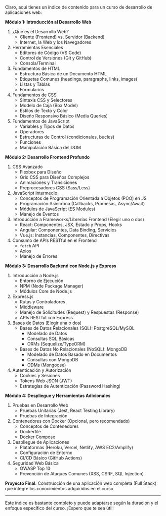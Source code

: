 Claro, aquí tienes un índice de contenido para un curso de desarrollo de aplicaciones web:

**Módulo 1: Introducción al Desarrollo Web**
1.  ¿Qué es el Desarrollo Web?
    *   Cliente (Frontend) vs. Servidor (Backend)
    *   Internet, la Web y los Navegadores
2.  Herramientas Esenciales
    *   Editores de Código (VS Code)
    *   Control de Versiones (Git y GitHub)
    *   Consola/Terminal
3.  Fundamentos de HTML
    *   Estructura Básica de un Documento HTML
    *   Etiquetas Comunes (headings, paragraphs, links, images)
    *   Listas y Tablas
    *   Formularios
4.  Fundamentos de CSS
    *   Sintaxis CSS y Selectores
    *   Modelo de Caja (Box Model)
    *   Estilos de Texto y Color
    *   Diseño Responsivo Básico (Media Queries)
5.  Fundamentos de JavaScript
    *   Variables y Tipos de Datos
    *   Operadores
    *   Estructuras de Control (condicionales, bucles)
    *   Funciones
    *   Manipulación Básica del DOM

**Módulo 2: Desarrollo Frontend Profundo**
1.  CSS Avanzado
    *   Flexbox para Diseño
    *   Grid CSS para Diseños Complejos
    *   Animaciones y Transiciones
    *   Preprocesadores CSS (Sass/Less)
2.  JavaScript Intermedio
    *   Conceptos de Programación Orientada a Objetos (POO) en JS
    *   Programación Asíncrona (Callbacks, Promesas, Async/Await)
    *   Módulos de JavaScript (ES Modules)
    *   Manejo de Eventos
3.  Introducción a Frameworks/Librerías Frontend (Elegir uno o dos)
    *   React: Componentes, JSX, Estado y Props, Hooks
    *   Angular: Componentes, Data Binding, Servicios
    *   Vue.js: Instancias, Componentes, Directivas
4.  Consumo de APIs RESTful en el Frontend
    *   `fetch` API
    *   Axios
    *   Manejo de Errores

**Módulo 3: Desarrollo Backend con Node.js y Express**
1.  Introducción a Node.js
    *   Entorno de Ejecución
    *   NPM (Node Package Manager)
    *   Módulos Core de Node.js
2.  Express.js
    *   Rutas y Controladores
    *   Middleware
    *   Manejo de Solicitudes (Request) y Respuestas (Response)
    *   APIs RESTful con Express
3.  Bases de Datos (Elegir una o dos)
    *   Bases de Datos Relacionales (SQL): PostgreSQL/MySQL
        *   Modelado de Datos
        *   Consultas SQL Básicas
        *   ORMs (Sequelize/TypeORM)
    *   Bases de Datos No Relacionales (NoSQL): MongoDB
        *   Modelado de Datos Basado en Documentos
        *   Consultas con MongoDB
        *   ODMs (Mongoose)
4.  Autenticación y Autorización
    *   Cookies y Sesiones
    *   Tokens Web JSON (JWT)
    *   Estrategias de Autenticación (Password Hashing)

**Módulo 4: Despliegue y Herramientas Adicionales**
1.  Pruebas en Desarrollo Web
    *   Pruebas Unitarias (Jest, React Testing Library)
    *   Pruebas de Integración
2.  Contenedores con Docker (Opcional, pero recomendado)
    *   Conceptos de Contenedores
    *   Dockerfile
    *   Docker Compose
3.  Despliegue de Aplicaciones
    *   Plataformas (Heroku, Vercel, Netlify, AWS EC2/Amplify)
    *   Configuración de Entorno
    *   CI/CD Básico (GitHub Actions)
4.  Seguridad Web Básica
    *   OWASP Top 10
    *   Prevención de Ataques Comunes (XSS, CSRF, SQL Injection)

**Proyecto Final:** Construcción de una aplicación web completa (Full Stack) que integre los conocimientos adquiridos en el curso.

---

Este índice es bastante completo y puede adaptarse según la duración y el enfoque específico del curso. ¡Espero que te sea útil!
